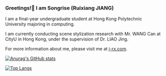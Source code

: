 ### Greetings!👋 I am Songrise (Ruixiang JIANG)
<!-- 🌱 I’m currently learning computer graphics.   -->
I am a final-year undergraduate student at Hong Kong Polytechnic University majoring in computing.

I am currently conducting scene stylization research with Mr. WANG Can at CityU in Hong Kong, under the supervision of Dr. LIAO Jing.

For more information about me, please visit me at [j-rx.com](https://j-rx.com).

[![Anurag's GitHub stats](https://github-readme-stats.vercel.app/api?username=songrise&show_icons=true&theme=dracula
)](https://github.com/anuraghazra/github-readme-stats)  

[![Top Langs](https://github-readme-stats.vercel.app/api/top-langs/?username=songrise&layout=compact&theme=dracula)](https://github.com/anuraghazra/github-readme-stats)

<!--
**songrise/songrise** is a ✨ _special_ ✨ repository because its `README.md` (this file) appears on your GitHub profile.

Here are some ideas to get you started:

- 🔭 I’m currently working on ...
- 🌱 I’m currently learning ...
- 👯 I’m looking to collaborate on ...
- 🤔 I’m looking for help with ...
- 💬 Ask me about ...
- 📫 How to reach me: ...
- 😄 Pronouns: ...
- ⚡ Fun fact: ...
-->
